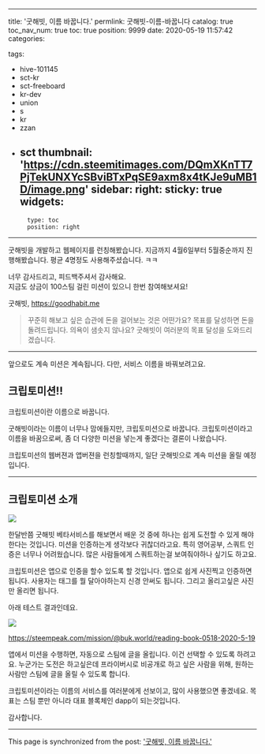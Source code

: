 
---
title: '굿해빗, 이름 바꿉니다.'
permlink: 굿해빗-이름-바꿉니다
catalog: true
toc_nav_num: true
toc: true
position: 9999
date: 2020-05-19 11:57:42
categories:

tags:
- hive-101145
- sct-kr
- sct-freeboard
- kr-dev
- union
- s
- kr
- zzan
- sct
thumbnail: 'https://cdn.steemitimages.com/DQmXKnTT7PjTekUNXYcSBviBTxPqSE9axm8x4tKJe9uMB1D/image.png'
sidebar:
    right:
        sticky: true
widgets:
    -
        type: toc
        position: right
---


굿해빗을 개발하고 웹페이지를 런칭해봤습니다. 
지금까지 4월6일부터 5월중순까지 진행해봤습니다. 
평균 4명정도 사용해주셨습니다. ㅋㅋ 

너무 감사드리고, 피드백주셔서 감사해요.  
지금도 상금이 100스팀 걸린 미션이 있으니 한번 참여해보셔요!


굿해빗, https://goodhabit.me
> 꾸준히 해보고 싶은 습관에 돈을 걸어보는 것은 어떤가요? 
목표를 달성하면 돈을 돌려드립니다. 
의욕이 샘솟지 않나요?
굿해빗이 여러분의 목표 달성을 도와드리겠습니다.

---

앞으로도 계속 미션은 계속됩니다. 다만, 서비스 이름을 바꿔보려고요.

## 크립토미션!!

크립토미션이란 이름으로 바꿉니다.

굿해빗이라는 이름이 너무나 맘에들지만, 
크립토미션으로 바꿉니다. 
크립토미션이라고 이름을 바꿈으로써, 
좀 더 다양한 미션을 넣는게 좋겠다는 결론이 나왔습니다.

크립토미션의 웹버젼과 앱버젼을 런칭할때까지, 
일단 굿해빗으로 계속 미션을 올릴 예정입니다.

---

## 크립토미션 소개


![](https://cdn.steemitimages.com/DQmXKnTT7PjTekUNXYcSBviBTxPqSE9axm8x4tKJe9uMB1D/image.png)



한달반쯤 굿해빗 베타서비스를 해보면서 배운 것 중에 하나는 쉽게 도전할 수 있게 해야한다는 것입니다. 
미션을 인증하는게 생각보다 귀찮더라고요. 특히 영어공부, 스쿼트 인증은 너무나 어려웠습니다. 
많은 사람들에게 스쿼트하는걸 보여줘야하나 싶기도 하고요.

크립토미션은 앱으로 인증을 할수 있도록 할 것입니다. 앱으로 쉽게 사진찍고 인증하면됩니다. 
사용자는 태그를 뭘 달아야하는지 신경 안써도 됩니다. 그리고 올리고싶은 사진만 올리면 됩니다.

아래 테스트 결과인데요.


![](https://cdn.steemitimages.com/DQmd5K7ZTHvdRVFspT2x2nR8sNjJfyUiL494NTzbQDoy92i/image.png)

https://steempeak.com/mission/@buk.world/reading-book-0518-2020-5-19


앱에서 미션을 수행하면, 자동으로 스팀에 글을 올립니다. 이건 선택할 수 있도록 하려고요. 누군가는 도전은 하고싶은데 프라이버시로 비공개로 하고 싶은 사람을 위해, 원하는 사람만 스팀에 글을 올릴 수 있도록 합니다.


크립토미션이라는 이름의 서비스를 여러분에게 선보이고, 많이 사용했으면 좋겠네요. 목표는 스팀 뿐만 아니라 대표 블록체인 dapp이 되는것입니다. 

감사합니다.

- - -

This page is synchronized from the post: ['굿해빗, 이름 바꿉니다.'](https://steempeak.com/@jacobyu/7bemsu)
